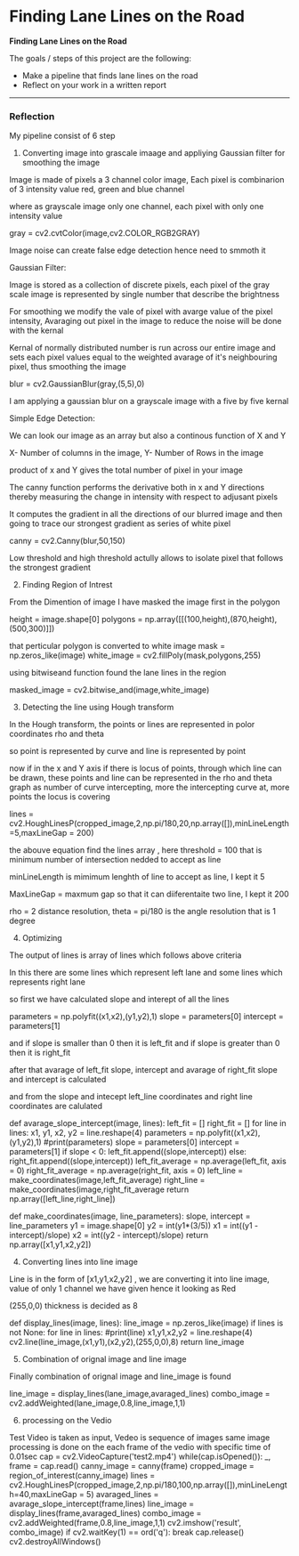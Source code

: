 # **Finding Lane Lines on the Road** 

**Finding Lane Lines on the Road**

The goals / steps of this project are the following:
* Make a pipeline that finds lane lines on the road
* Reflect on your work in a written report


---

### Reflection

My pipeline consist of 6 step 

1. Converting image into grascale imaage and appliying Gaussian filter for smoothing the image 

Image is made of pixels a 3 channel color image, Each pixel is combinarion of 3 intensity value red, green and blue channel 

where as grayscale image only one channel, each pixel with only one intensity value 

gray = cv2.cvtColor(image,cv2.COLOR_RGB2GRAY)

Image noise can create false edge detection hence need to smmoth it 

Gaussian Filter: 

Image is stored as a collection of discrete pixels, each pixel of the gray scale image is represented by single number that describe the brightness 

For smoothing we modify the vale of pixel with avarge value of the pixel intensity, Avaraging out pixel in the image to reduce the noise will be done with the kernal 

Kernal of normally distributed number is run across our entire image and sets each pixel values equal to the weighted avarage of it's neighbouring pixel, thus smoothing the image 

blur = cv2.GaussianBlur(gray,(5,5),0)

I am applying a gaussian blur on a grayscale image with a five by five kernal 

Simple Edge Detection:

We can look our image as an array but also a continous function of X and Y 

X- Number of columns in the image, Y- Number of Rows in the image 

product of x and Y gives the total number of pixel in your image 

The canny function performs the derivative both in x and Y directions thereby measuring the change in intensity with respect to adjusant pixels 

It computes the gradient in all the directions of our blurred image and then going to trace our strongest gradient as series of white pixel 

canny = cv2.Canny(blur,50,150)

Low threshold and high threshold actully allows to isolate pixel that follows the strongest gradient 

2. Finding Region of Intrest 

From the Dimention of image I have masked the image first in the polygon 

height = image.shape[0]
polygons = np.array([[(100,height),(870,height),(500,300)]])

that perticular polygon is converted to white image 
mask = np.zeros_like(image)
white_image = cv2.fillPoly(mask,polygons,255)

using bitwiseand function found the lane lines in the region 

masked_image = cv2.bitwise_and(image,white_image)

3. Detecting the line using Hough transform 

In the Hough transform, the points or lines are represented in polor coordinates rho and theta

so point is represented by curve and line is represented by point 

now if in the x and Y axis if there is locus of points, through which line can be drawn, these points and line can be represented in the rho and theta graph as number of curve intercepting, more the intercepting curve at, more points the locus is covering 

lines = cv2.HoughLinesP(cropped_image,2,np.pi/180,20,np.array([]),minLineLength=5,maxLineGap = 200)

the abouve equation find the lines array , here threshold = 100 that is minimum number of intersection nedded to accept as line 

minLineLength is mimimum lenghth of line to accept as line, I kept it 5

MaxLineGap = maxmum gap so that it can diiferentaite two line, I kept it 200

rho = 2 distance resolution, theta = pi/180 is the angle resolution that is 1 degree 


4. Optimizing 

The output of lines is array of lines which follows above criteria

In this there are some lines which represent left lane and some lines which represents right lane 

so first we have calculated slope and interept of all the lines

parameters = np.polyfit((x1,x2),(y1,y2),1)
slope = parameters[0]
intercept = parameters[1]

and if slope is smaller than 0 then it is left_fit and if slope is greater than 0 then it is right_fit 

after that avarage of left_fit slope, intercept and avarage of right_fit slope and intercept is calculated 

and from the slope and intecept left_line coordinates and right line coordinates are calulated 

def avarage_slope_intercept(image, lines):
    left_fit = []
    right_fit = []
    for line in lines:
        x1, y1, x2, y2 = line.reshape(4)
        parameters = np.polyfit((x1,x2),(y1,y2),1)
        #print(parameters)
        slope = parameters[0]
        intercept = parameters[1]
        if slope < 0:
            left_fit.append((slope,intercept))
        else:
            right_fit.append((slope,intercept))
    left_fit_average = np.average(left_fit, axis = 0)
    right_fit_average = np.average(right_fit, axis = 0)
    left_line = make_coordinates(image,left_fit_average)
    right_line = make_coordinates(image,right_fit_average
    return np.array([left_line,right_line])
    
def make_coordinates(image, line_parameters):
    slope, intercept = line_parameters
    y1 = image.shape[0]
    y2 = int(y1*(3/5))
    x1 = int((y1 - intercept)/slope)
    x2 = int((y2 - intercept)/slope)
    return np.array([x1,y1,x2,y2])
    
4. Converting lines into line image  

Line is in the form of [x1,y1,x2,y2] , we are converting it into line image, value of only 1 channel we have given hence it looking as Red 

(255,0,0) thickness is decided as 8

def display_lines(image, lines):
    line_image = np.zeros_like(image)
    if lines is not None:
        for line in lines:
            #print(line)
            x1,y1,x2,y2 = line.reshape(4) 
            cv2.line(line_image,(x1,y1),(x2,y2),(255,0,0),8)
    return line_image 
    
5. Combination of orignal image and line image 

Finally combination of orignal image and line_image is found 

line_image = display_lines(lane_image,avaraged_lines)
combo_image = cv2.addWeighted(lane_image,0.8,line_image,1,1)

6. processing on the Vedio 

Test Video is taken as input, Vedeo is sequence of images
same image processing is done on the each frame of the vedio
with specific time of 0.01sec
cap = cv2.VideoCapture('test2.mp4')
while(cap.isOpened()):
    _, frame = cap.read()
    canny_image = canny(frame)
    cropped_image = region_of_interest(canny_image)
    lines = cv2.HoughLinesP(cropped_image,2,np.pi/180,100,np.array([]),minLineLength=40,maxLineGap = 5)
    avaraged_lines = avarage_slope_intercept(frame,lines)
    line_image = display_lines(frame,avaraged_lines)
    combo_image = cv2.addWeighted(frame,0.8,line_image,1,1)
    cv2.imshow('result', combo_image)
    if cv2.waitKey(1) == ord('q'):
        break
cap.release()
cv2.destroyAllWindows()
